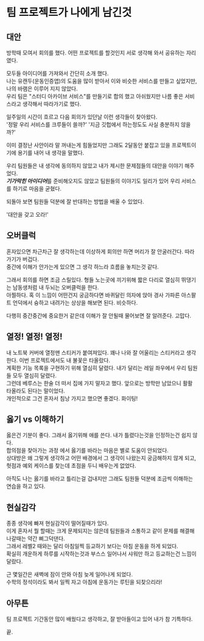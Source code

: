 # 팀 프로젝트가 나에게 남긴것

## 대안

방학때 모여서 회의를 했다. 어떤 프로젝트를 할것인지 서로 생각해 와서 공유하는 자리였다.

모두들 아이디어를 가져와서 간단히 소개 했다.  
나는 유캔두(운동인증앱)의 도움을 많이 받아서 이와 비슷한 서비스를 만들고 싶었지만, 나의 바램은 이루어 지지 않았다.  
우리 팀은 "스터디 아카이브 서비스"를 만들기로 합의 했고 아쉬웠지만 나름 좋은 서비스라고 생각해서 따라가기로 했다.

일주일의 시간이 흐르고 다음 회의가 있던날 이런 생각들이 찾아왔다.  
'정말 우리 서비스를 크루들이 쓸까?' '지금 깃헙에서 하는정도도 사실 충분하지 않을까?'

이미 결정난 사안이라 말 꺼내는게 힘들었지만 그래도 2달동안 붙잡고 있을 프로젝트이기에 용기를 내어 내 생각을 말했다.

우리 팀원들은 내 생각에 동의하지 않았고 내가 제시한 문제점들의 대안을 이야기 해주었다.  
***기가막힌 아이디어***를 준비해오지도 않았고 팀원들의 이야기도 일리가 있어 우리 서비스를 하기로 마음을 굳혔다.

되돌아 보면 팀원들 덕분에 잘 반대하는 방법을 배울 수 있었다.

'대안을 갖고 오라!'

## 오버클럭

혼자있으면 차근차근 잘 생각하는데 이상하게 회의만 하면 머리가 잘 안굴러간다. 따라가기가 버겁다.  
중간에 이해가 안가는게 있으면 그 생각 하느라 흐름을 놓치는것 같다.

그래서 회의를 하면 조금 스릴있다. 형들 노는곳에 끼기위해 짧은 다리로 열심히 뛰댕기는 남동생처럼 내 두뇌는 오버클럭을 한다.  
아찔하다. 혹 이 느낌이 어떤건지 궁금하다면 바퀴달린 의자에 앉아 경사 가파른 아스팔트 언덕에서 슝하고 내려가는 상상을 해보면 된다. 비슷하다.

다행히 중간중간에 중요한거 같은데 이해가 잘 안될때 물어보면 잘 알려준다. 고맙다.

## 열정! 열정! 열정!

내 노트북 커버에 열정맨 스티커가 붙여져있다. 꽤나 나와 잘 어울리는 스티커라고 생각한다. 이번 프로젝트에서도 내 불꽃은 타올랐다.  
계획한 기능 목록을 구현하기 위해 열심히 달렸다. 내가 달리는 레일 좌우에서 우리 팀원들 모두 열심히 달렸다.  
그런데 베루스는 한술 더 떠서 집에 가지 말자고 했다. 앞으로는 방학만 남았으니 활활 타올라도 된다는 말이었다.  
개인적으로 그건 혼자서 침낭 가지고 했으면 좋겠다. 화이팅!

## 옳기 vs 이해하기

옳은건 기분이 좋다. 그래서 옳기위해 애를 쓴다. 내가 틀렸다는것을 인정하는건 쉽지 않다.  
합의점을 찾아가는 과정 에서 옳기를 바라는 마음은 별로 도움이 안되었다.  
상대방은 왜 그렇게 생각하고 어떤 배경에서 그 생각이 나왔는지 궁금해하지 않게 되고, 헛점과 예외 케이스를 찾는데 초점을 두니 배우는게 없었다.

아직도 나는 옳기를 바라고 틀리는걸 겁내지만 그래도 팀원들 덕분에 조금씩 이해하는 연습을 하고 있다.

## 현실감각

종종 생각에 빠져 현실감각이 떨어질때가 있다.  
이게 혼자서 뭘 할때는 크게 문제되지는 않은데 팀원들과 소통하고 같이 문제를 해결해 나갈때는 약간 삐그덕댄다.  
그래서 레벨2 때와는 달리 아침일찍 등교하기 보다는 아침 운동을 하게 되었다.  
확실히 개운하게 하루를 시작하는것과 부스스 일어나서 샤워만 하고 등교하는건 느낌이 달랐다.

근 몇일간은 새벽에 잠이 안와 아침 늦게 일어나게 되었다.  
수학의 정석이라도 봐서 일찍 자고 아침에 운동가는 루틴을 되찾으리라!

## 아무튼

팀 프로젝트 기간동안 많이 배웠다고 생각하고, 잘 받아들이고 있어 내가 참 기특하다.

끝.
